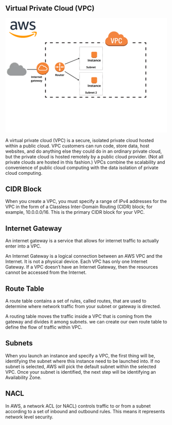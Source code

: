 ## Virtual Private Cloud (VPC)
![Image Link](https://github.com/vivrk2989/eng103a_DevOps/blob/main/Images/VPC-Canva.png)

A virtual private cloud (VPC) is a secure, isolated private cloud hosted within a public cloud. VPC customers can run code, store data, host websites, and do anything else they could do in an ordinary private cloud, but the private cloud is hosted remotely by a public cloud provider. (Not all private clouds are hosted in this fashion.) VPCs combine the scalability and convenience of public cloud computing with the data isolation of private cloud computing.

## CIDR Block
When you create a VPC, you must specify a range of IPv4 addresses for the VPC in the form of a Classless Inter-Domain Routing (CIDR) block; for example, 10.0.0.0/16. This is the primary CIDR block for your VPC.

## Internet Gateway

An internet gateway is a service that allows for internet traffic to actually enter into a VPC.

An Internet Gateway is a logical connection between an AWS VPC and the Internet. It is not a physical device. Each VPC has only one Internet Gateway. If a VPC doesn’t have an Internet Gateway, then the resources cannot be accessed from the Internet.

## Route Table

A route table contains a set of rules, called routes, that are used to determine where network traffic from your subnet or gateway is directed.

A routing table moves the traffic inside a VPC that is coming from the gateway and divides it among subnets.
we can create our own route table to define the flow of traffic within VPC.

## Subnets
When you launch an instance and specify a VPC, the first thing will be, identifying the subnet where this instance need to be launched into. If no subnet is selected, AWS will pick the default subnet within the selected VPC. Once your subnet is identified, the next step will be identifying an Availability Zone.

## NACL
In AWS, a network ACL (or NACL) controls traffic to or from a subnet according to a set of inbound and outbound rules. This means it represents network level security.


